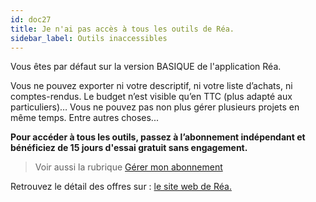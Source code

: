 ```yaml
---
id: doc27
title: Je n'ai pas accès à tous les outils de Réa.
sidebar_label: Outils inaccessibles
---
```


Vous êtes par défaut sur la version BASIQUE de l'application Réa.

Vous ne pouvez exporter ni votre descriptif, ni votre liste d’achats, ni comptes-rendus. Le budget n’est visible qu’en TTC (plus adapté aux particuliers)… Vous ne pouvez pas non plus gérer plusieurs projets en même temps. Entre autres choses...

**Pour accéder à tous les outils, passez à l’abonnement indépendant et bénéficiez de 15 jours d'essai gratuit sans engagement.**

> Voir aussi la rubrique [Gérer mon abonnement](doc7.md)

Retrouvez le détail des offres sur&nbsp;: [le site web de Réa.](http://rea-app.fr/#offres)
